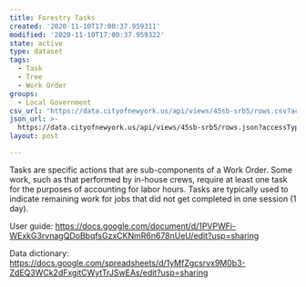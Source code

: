 ```yaml
---
title: Forestry Tasks
created: '2020-11-10T17:00:37.959311'
modified: '2020-11-10T17:00:37.959322'
state: active
type: dataset
tags:
  - Task
  - Tree
  - Work Order
groups:
  - Local Government
csv_url: 'https://data.cityofnewyork.us/api/views/45sb-srb5/rows.csv?accessType=DOWNLOAD'
json_url: >-
  https://data.cityofnewyork.us/api/views/45sb-srb5/rows.json?accessType=DOWNLOAD
layout: post

---
```

Tasks are specific actions that are sub-components of a Work Order.  Some work, such as that performed by in-house crews, require at least one task for the purposes of accounting for labor hours.  Tasks are typically used to indicate remaining work for jobs that did not get completed in one session (1 day).  

User guide: https://docs.google.com/document/d/1PVPWFi-WExkG3rvnagQDoBbqfsGzxCKNmR6n678nUeU/edit?usp=sharing

Data dictionary: https://docs.google.com/spreadsheets/d/1yMfZgcsrvx9M0b3-ZdEQ3WCk2dFxgitCWytTrJSwEAs/edit?usp=sharing
